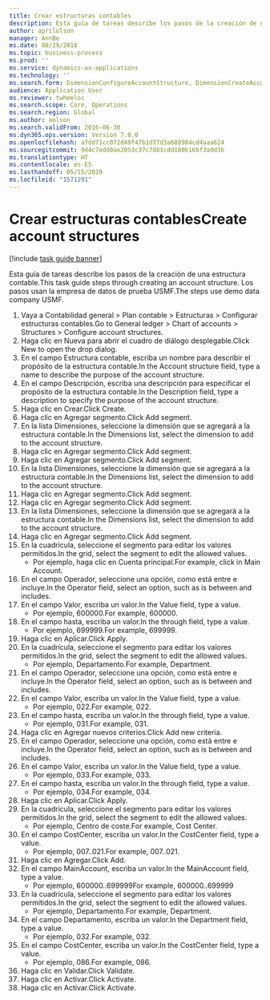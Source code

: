 ```yaml
---
title: Crear estructuras contables
description: Esta guía de tareas describe los pasos de la creación de una estructura contable.
author: aprilolson
manager: AnnBe
ms.date: 08/29/2018
ms.topic: business-process
ms.prod: ''
ms.service: dynamics-ax-applications
ms.technology: ''
ms.search.form: DimensionConfigureAccountStructure, DimensionCreateAccountStructure, DimensionHierarchyAddLevel, DimensionHierarchyConstraintActivate
audience: Application User
ms.reviewer: twheeloc
ms.search.scope: Core, Operations
ms.search.region: Global
ms.author: aolson
ms.search.validFrom: 2016-06-30
ms.dyn365.ops.version: Version 7.0.0
ms.openlocfilehash: a7dd71cc072d49f47b1d77d3a688984cd4aaa624
ms.sourcegitcommit: 9d4c7edd0ae2053c37c7d81cdd180b16bf3a9d3b
ms.translationtype: HT
ms.contentlocale: es-ES
ms.lasthandoff: 05/15/2019
ms.locfileid: "1571291"
---
```

# <a name="create-account-structures"></a><span data-ttu-id="2be3a-103">Crear estructuras contables</span><span class="sxs-lookup"><span data-stu-id="2be3a-103">Create account structures</span></span>

[!include [task guide banner](../../includes/task-guide-banner.md)]

<span data-ttu-id="2be3a-104">Esta guía de tareas describe los pasos de la creación de una estructura contable.</span><span class="sxs-lookup"><span data-stu-id="2be3a-104">This task guide steps through creating an account structure.</span></span> <span data-ttu-id="2be3a-105">Los pasos usan la empresa de datos de prueba USMF.</span><span class="sxs-lookup"><span data-stu-id="2be3a-105">The steps use demo data company USMF.</span></span>

1. <span data-ttu-id="2be3a-106">Vaya a Contabilidad general > Plan contable > Estructuras > Configurar estructuras contables.</span><span class="sxs-lookup"><span data-stu-id="2be3a-106">Go to General ledger > Chart of accounts > Structures > Configure account structures.</span></span>
2. <span data-ttu-id="2be3a-107">Haga clic en Nueva para abrir el cuadro de diálogo desplegable.</span><span class="sxs-lookup"><span data-stu-id="2be3a-107">Click New to open the drop dialog.</span></span>
3. <span data-ttu-id="2be3a-108">En el campo Estructura contable, escriba un nombre para describir el propósito de la estructura contable.</span><span class="sxs-lookup"><span data-stu-id="2be3a-108">In the Account structure field, type a name to describe the purpose of the account structure.</span></span>
4. <span data-ttu-id="2be3a-109">En el campo Descripción, escriba una descripción para especificar el propósito de la estructura contable.</span><span class="sxs-lookup"><span data-stu-id="2be3a-109">In the Description field, type a description to specify the purpose of the account structure.</span></span>
5. <span data-ttu-id="2be3a-110">Haga clic en Crear.</span><span class="sxs-lookup"><span data-stu-id="2be3a-110">Click Create.</span></span>
6. <span data-ttu-id="2be3a-111">Haga clic en Agregar segmento.</span><span class="sxs-lookup"><span data-stu-id="2be3a-111">Click Add segment.</span></span>
7. <span data-ttu-id="2be3a-112">En la lista Dimensiones, seleccione la dimensión que se agregará a la estructura contable.</span><span class="sxs-lookup"><span data-stu-id="2be3a-112">In the Dimensions list, select the dimension to add to the account structure.</span></span>
8. <span data-ttu-id="2be3a-113">Haga clic en Agregar segmento.</span><span class="sxs-lookup"><span data-stu-id="2be3a-113">Click Add segment.</span></span>
9. <span data-ttu-id="2be3a-114">Haga clic en Agregar segmento.</span><span class="sxs-lookup"><span data-stu-id="2be3a-114">Click Add segment.</span></span>
10. <span data-ttu-id="2be3a-115">En la lista Dimensiones, seleccione la dimensión que se agregará a la estructura contable.</span><span class="sxs-lookup"><span data-stu-id="2be3a-115">In the Dimensions list, select the dimension to add to the account structure.</span></span>
11. <span data-ttu-id="2be3a-116">Haga clic en Agregar segmento.</span><span class="sxs-lookup"><span data-stu-id="2be3a-116">Click Add segment.</span></span>
12. <span data-ttu-id="2be3a-117">Haga clic en Agregar segmento.</span><span class="sxs-lookup"><span data-stu-id="2be3a-117">Click Add segment.</span></span>
13. <span data-ttu-id="2be3a-118">En la lista Dimensiones, seleccione la dimensión que se agregará a la estructura contable.</span><span class="sxs-lookup"><span data-stu-id="2be3a-118">In the Dimensions list, select the dimension to add to the account structure.</span></span>
14. <span data-ttu-id="2be3a-119">Haga clic en Agregar segmento.</span><span class="sxs-lookup"><span data-stu-id="2be3a-119">Click Add segment.</span></span>
15. <span data-ttu-id="2be3a-120">En la cuadrícula, seleccione el segmento para editar los valores permitidos.</span><span class="sxs-lookup"><span data-stu-id="2be3a-120">In the grid, select the segment to edit the allowed values.</span></span>
    * <span data-ttu-id="2be3a-121">Por ejemplo, haga clic en Cuenta principal.</span><span class="sxs-lookup"><span data-stu-id="2be3a-121">For example, click in Main Account.</span></span>  
16. <span data-ttu-id="2be3a-122">En el campo Operador, seleccione una opción, como está entre e incluye.</span><span class="sxs-lookup"><span data-stu-id="2be3a-122">In the Operator field, select an option, such as is between and includes.</span></span>
17. <span data-ttu-id="2be3a-123">En el campo Valor, escriba un valor.</span><span class="sxs-lookup"><span data-stu-id="2be3a-123">In the Value field, type a value.</span></span>
    * <span data-ttu-id="2be3a-124">Por ejemplo, 600000.</span><span class="sxs-lookup"><span data-stu-id="2be3a-124">For example, 600000.</span></span>  
18. <span data-ttu-id="2be3a-125">En el campo hasta, escriba un valor.</span><span class="sxs-lookup"><span data-stu-id="2be3a-125">In the through field, type a value.</span></span>
    * <span data-ttu-id="2be3a-126">Por ejemplo, 699999.</span><span class="sxs-lookup"><span data-stu-id="2be3a-126">For example, 699999.</span></span>  
19. <span data-ttu-id="2be3a-127">Haga clic en Aplicar.</span><span class="sxs-lookup"><span data-stu-id="2be3a-127">Click Apply.</span></span>
20. <span data-ttu-id="2be3a-128">En la cuadrícula, seleccione el segmento para editar los valores permitidos.</span><span class="sxs-lookup"><span data-stu-id="2be3a-128">In the grid, select the segment to edit the allowed values.</span></span>
    * <span data-ttu-id="2be3a-129">Por ejemplo, Departamento.</span><span class="sxs-lookup"><span data-stu-id="2be3a-129">For example, Department.</span></span>  
21. <span data-ttu-id="2be3a-130">En el campo Operador, seleccione una opción, como está entre e incluye.</span><span class="sxs-lookup"><span data-stu-id="2be3a-130">In the Operator field, select an option, such as is between and includes.</span></span>
22. <span data-ttu-id="2be3a-131">En el campo Valor, escriba un valor.</span><span class="sxs-lookup"><span data-stu-id="2be3a-131">In the Value field, type a value.</span></span>
    * <span data-ttu-id="2be3a-132">Por ejemplo, 022.</span><span class="sxs-lookup"><span data-stu-id="2be3a-132">For example, 022.</span></span>  
23. <span data-ttu-id="2be3a-133">En el campo hasta, escriba un valor.</span><span class="sxs-lookup"><span data-stu-id="2be3a-133">In the through field, type a value.</span></span>
    * <span data-ttu-id="2be3a-134">Por ejemplo, 031.</span><span class="sxs-lookup"><span data-stu-id="2be3a-134">For example, 031.</span></span>  
24. <span data-ttu-id="2be3a-135">Haga clic en Agregar nuevos criterios.</span><span class="sxs-lookup"><span data-stu-id="2be3a-135">Click Add new criteria.</span></span>
25. <span data-ttu-id="2be3a-136">En el campo Operador, seleccione una opción, como está entre e incluye.</span><span class="sxs-lookup"><span data-stu-id="2be3a-136">In the Operator field, select an option, such as is between and includes.</span></span>
26. <span data-ttu-id="2be3a-137">En el campo Valor, escriba un valor.</span><span class="sxs-lookup"><span data-stu-id="2be3a-137">In the Value field, type a value.</span></span>
    * <span data-ttu-id="2be3a-138">Por ejemplo, 033.</span><span class="sxs-lookup"><span data-stu-id="2be3a-138">For example, 033.</span></span>  
27. <span data-ttu-id="2be3a-139">En el campo hasta, escriba un valor.</span><span class="sxs-lookup"><span data-stu-id="2be3a-139">In the through field, type a value.</span></span>
    * <span data-ttu-id="2be3a-140">Por ejemplo, 034.</span><span class="sxs-lookup"><span data-stu-id="2be3a-140">For example, 034.</span></span>  
28. <span data-ttu-id="2be3a-141">Haga clic en Aplicar.</span><span class="sxs-lookup"><span data-stu-id="2be3a-141">Click Apply.</span></span>
29. <span data-ttu-id="2be3a-142">En la cuadrícula, seleccione el segmento para editar los valores permitidos.</span><span class="sxs-lookup"><span data-stu-id="2be3a-142">In the grid, select the segment to edit the allowed values.</span></span>
    * <span data-ttu-id="2be3a-143">Por ejemplo, Centro de coste.</span><span class="sxs-lookup"><span data-stu-id="2be3a-143">For example, Cost Center.</span></span>  
30. <span data-ttu-id="2be3a-144">En el campo CostCenter, escriba un valor.</span><span class="sxs-lookup"><span data-stu-id="2be3a-144">In the CostCenter field, type a value.</span></span>
    * <span data-ttu-id="2be3a-145">Por ejemplo, 007..021.</span><span class="sxs-lookup"><span data-stu-id="2be3a-145">For example, 007..021.</span></span>  
31. <span data-ttu-id="2be3a-146">Haga clic en Agregar.</span><span class="sxs-lookup"><span data-stu-id="2be3a-146">Click Add.</span></span>
32. <span data-ttu-id="2be3a-147">En el campo MainAccount, escriba un valor.</span><span class="sxs-lookup"><span data-stu-id="2be3a-147">In the MainAccount field, type a value.</span></span>
    * <span data-ttu-id="2be3a-148">Por ejemplo, 600000..699999</span><span class="sxs-lookup"><span data-stu-id="2be3a-148">For example, 600000..699999</span></span>  
33. <span data-ttu-id="2be3a-149">En la cuadrícula, seleccione el segmento para editar los valores permitidos.</span><span class="sxs-lookup"><span data-stu-id="2be3a-149">In the grid, select the segment to edit the allowed values.</span></span>
    * <span data-ttu-id="2be3a-150">Por ejemplo, Departamento.</span><span class="sxs-lookup"><span data-stu-id="2be3a-150">For example, Department.</span></span>  
34. <span data-ttu-id="2be3a-151">En el campo Departamento, escriba un valor.</span><span class="sxs-lookup"><span data-stu-id="2be3a-151">In the Department field, type a value.</span></span>
    * <span data-ttu-id="2be3a-152">Por ejemplo, 032.</span><span class="sxs-lookup"><span data-stu-id="2be3a-152">For example, 032.</span></span>  
35. <span data-ttu-id="2be3a-153">En el campo CostCenter, escriba un valor.</span><span class="sxs-lookup"><span data-stu-id="2be3a-153">In the CostCenter field, type a value.</span></span>
    * <span data-ttu-id="2be3a-154">Por ejemplo, 086.</span><span class="sxs-lookup"><span data-stu-id="2be3a-154">For example, 086.</span></span>  
36. <span data-ttu-id="2be3a-155">Haga clic en Validar.</span><span class="sxs-lookup"><span data-stu-id="2be3a-155">Click Validate.</span></span>
37. <span data-ttu-id="2be3a-156">Haga clic en Activar.</span><span class="sxs-lookup"><span data-stu-id="2be3a-156">Click Activate.</span></span>
38. <span data-ttu-id="2be3a-157">Haga clic en Activar.</span><span class="sxs-lookup"><span data-stu-id="2be3a-157">Click Activate.</span></span>

